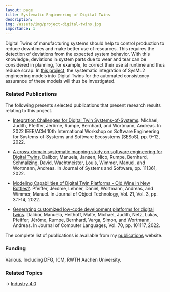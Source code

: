 ```yaml
---
layout: page
title: Systematic Engineering of Digital Twins
description: 
img: /assets/img/project-digital-twins.jpg
importance: 1
---
```


Digital Twins of manufacturing systems should help to control production to reduce downtimes and make better use of resources. This requires the detection of deviations from the expected system behavior. With this knowledge, deviations in system parts due to wear and tear can be considered in planning, for example, to correct their use at runtime and thus reduce scrap. In [this project](https://www.rwth-aachen.de/go/id/vuc/lidx/1), the systematic integration of SysML2 engineering models into Digital Twins for the automated consistency assurance of these models will thus be investigated.

### Related Publications

The following presents selected publications that present research results relating to this project. 

- [Integration Challenges for Digital Twin Systems-of-Systems](https://awortmann.github.io/downloads/paper/Integration_Challenges_for_Digital_Twin_Systems-of-Systems.pdf). Michael, Judith, Pfeiffer, Jérôme, Rumpe, Bernhard, and Wortmann, Andreas. In 2022 IEEE/ACM 10th International Workshop on Software Engineering for Systems-of-Systems and Software Ecosystems (SESoS), pp. 9–12,  2022. 

- [A cross-domain systematic mapping study on software engineering for Digital Twins](https://awortmann.github.io/downloads/paper/A_Cross-Domain_Systematic_Mapping_Study_on_Software_Engineering_for_Digital_Twins.pdf). Dalibor, Manuela, Jansen, Nico, Rumpe, Bernhard, Schmalzing, David, Wachtmeister, Louis, Wimmer, Manuel, and Wortmann, Andreas. In Journal of Systems and Software, pp. 111361,  2022. 

-  [Modeling Capabilities of Digital Twin Platforms - Old Wine in New Bottles?](https://raw.githubusercontent.com/awortmann/awortmann.github.io/master/downloads/paper/Modeling_Capabilities_of_Digital_Twin_Platforms_-_Old_Wine_in_New_Bottles.pdf). Pfeiffer, Jérôme, Lehner, Daniel, Wortmann, Andreas, and Wimmer, Manuel. In Journal of Object Technology, Vol. 21, Vol. 3, pp. 3:1-14,  2022.

- [Generating customized low-code development platforms for digital twins](https://raw.githubusercontent.com/awortmann/awortmann.github.io/master/downloads/paper/Generating_Customized_Low-Code_Development_Platforms_for_Digital_Twins.pdf). Dalibor, Manuela, Heithoff, Malte, Michael, Judith, Netz, Lukas, Pfeiffer, Jérôme, Rumpe, Bernhard, Varga, Simon, and Wortmann, Andreas. In Journal of Computer Languages, Vol. 70, pp. 101117,  2022. 

The complete list of publications is available from my [publications](https://awortmann.github.io/publications/) website.

### Funding

Various. Including DFG, ICM, RWTH Aachen University. 

### Related Topics

→ [Industry 4.0](https://awortmann.github.io/research/industry_40/)